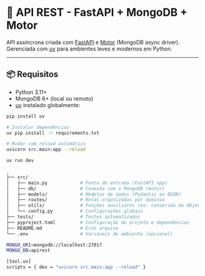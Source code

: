# 🚀 API REST - FastAPI + MongoDB + Motor

API assíncrona criada com [FastAPI](https://fastapi.tiangolo.com/) e [Motor](https://motor.readthedocs.io/)
(MongoDB async driver). Gerenciada com [uv](https://github.com/astral-sh/uv) para ambientes leves e modernos em Python.

---

## 📦 Requisitos

- Python 3.11+
- MongoDB 6+ (local ou remoto)
- [uv](https://github.com/astral-sh/uv) instalado globalmente:

```bash
pip install uv

# Instalar dependências
uv pip install -r requirements.txt

# Rodar com reload automático
uvicorn src.main:app --reload

uv run dev

.
├── src/
│   ├── main.py            # Ponto de entrada (FastAPI app)
│   ├── db/                # Conexão com o MongoDB (motor)
│   ├── models/            # Modelos de dados (Pydantic ou BSON)
│   ├── routes/            # Rotas organizadas por domínio
│   ├── utils/             # Funções auxiliares (ex: conversão de ObjectId)
│   └── config.py          # Configurações globais
├── tests/                 # Testes automatizados
├── pyproject.toml         # Configuração do projeto e dependências
├── README.md              # Este arquivo
└── .env                   # Variáveis de ambiente (opcional)

MONGO_URI=mongodb://localhost:27017
MONGO_DB=apirest

[tool.uv]
scripts = { dev = "uvicorn src.main:app --reload" }

```
